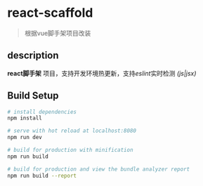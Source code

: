 # react-scaffold
> 根据vue脚手架项目改装

## description    
**react脚手架** 项目，支持开发环境热更新，支持*eslint*实时检测 *(js|jsx)*

## Build Setup

``` bash
# install dependencies
npm install

# serve with hot reload at localhost:8080
npm run dev

# build for production with minification
npm run build

# build for production and view the bundle analyzer report
npm run build --report
```